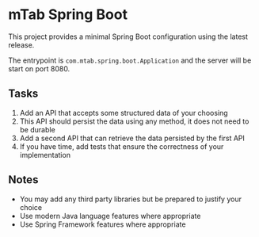 # mTab Spring Boot

This project provides a minimal Spring Boot configuration using the latest release. 

The entrypoint is `com.mtab.spring.boot.Application` and the server will be start on port 8080.

## Tasks
1. Add an API that accepts some structured data of your choosing
2. This API should persist the data using any method, it does not need to be durable
3. Add a second API that can retrieve the data persisted by the first API
4. If you have time, add tests that ensure the correctness of your implementation

## Notes
- You may add any third party libraries but be prepared to justify your choice
- Use modern Java language features where appropriate
- Use Spring Framework features where appropriate